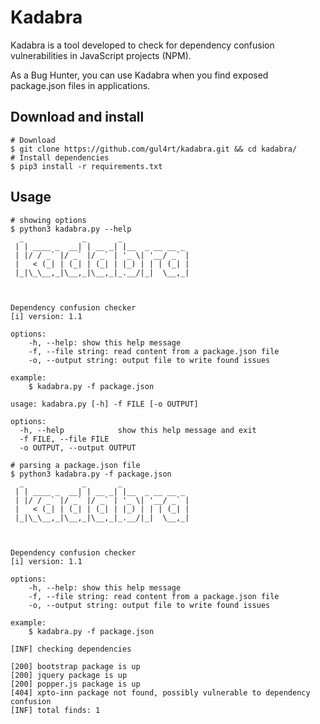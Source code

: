 # Kadabra

Kadabra is a tool developed to check for dependency confusion vulnerabilities in JavaScript projects (NPM).

As a Bug Hunter, you can use Kadabra when you find exposed package.json files in applications.
## Download and install

```
# Download
$ git clone https://github.com/gul4rt/kadabra.git && cd kadabra/
# Install dependencies
$ pip3 install -r requirements.txt
```
## Usage
```
# showing options
$ python3 kadabra.py --help
  _             _       _
 | | ____ _  __| | __ _| |__  _ __ __ _
 | |/ / _` |/ _` |/ _` | '_ \| '__/ _` |
 |   < (_| | (_| | (_| | |_) | | | (_| |
 |_|\_\__,_|\__,_|\__,_|_.__/|_|  \__,_|



Dependency confusion checker
[i] version: 1.1

options:
    -h, --help: show this help message
    -f, --file string: read content from a package.json file
    -o, --output string: output file to write found issues

example:
    $ kadabra.py -f package.json 

usage: kadabra.py [-h] -f FILE [-o OUTPUT]

options:
  -h, --help            show this help message and exit
  -f FILE, --file FILE
  -o OUTPUT, --output OUTPUT
```

```
# parsing a package.json file
$ python3 kadabra.py -f package.json
  _             _       _
 | | ____ _  __| | __ _| |__  _ __ __ _
 | |/ / _` |/ _` |/ _` | '_ \| '__/ _` |
 |   < (_| | (_| | (_| | |_) | | | (_| |
 |_|\_\__,_|\__,_|\__,_|_.__/|_|  \__,_|



Dependency confusion checker
[i] version: 1.1

options:
    -h, --help: show this help message
    -f, --file string: read content from a package.json file
    -o, --output string: output file to write found issues

example:
    $ kadabra.py -f package.json 

[INF] checking dependencies

[200] bootstrap package is up
[200] jquery package is up
[200] popper.js package is up
[404] xpto-inn package not found, possibly vulnerable to dependency confusion
[INF] total finds: 1

```
